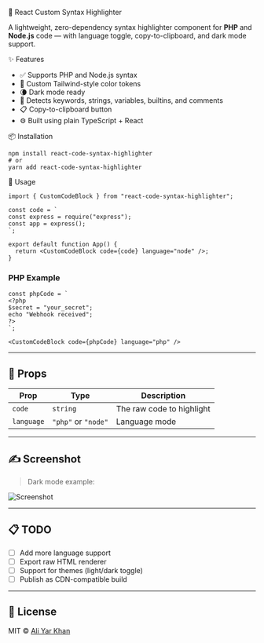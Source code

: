 
🔆 React Custom Syntax Highlighter

A lightweight, zero-dependency syntax highlighter component for **PHP** and **Node.js** code — with language toggle, copy-to-clipboard, and dark mode support.

✨ Features

- ✅ Supports PHP and Node.js syntax
- 🎨 Custom Tailwind-style color tokens
- 🌘 Dark mode ready
- 🧠 Detects keywords, strings, variables, builtins, and comments
- 📋 Copy-to-clipboard button
- ⚙️ Built using plain TypeScript + React

📦 Installation

```
npm install react-code-syntax-highlighter
# or
yarn add react-code-syntax-highlighter
```

🚀 Usage

```tsx
import { CustomCodeBlock } from "react-code-syntax-highlighter";

const code = `
const express = require("express");
const app = express();
`;

export default function App() {
  return <CustomCodeBlock code={code} language="node" />;
}
```

### PHP Example

```tsx
const phpCode = `
<?php
$secret = "your_secret";
echo "Webhook received";
?>
`;

<CustomCodeBlock code={phpCode} language="php" />
```

---

## 🧪 Props

| Prop       | Type                | Description               |
| ---------- | ------------------- | ------------------------- |
| `code`     | `string`            | The raw code to highlight |
| `language` | `"php"` or `"node"` | Language mode             |

---

## ✍️ Screenshot

> Dark mode example:

![Screenshot](./assets/screenshot.png)

---

## 📋 TODO

* [ ] Add more language support
* [ ] Export raw HTML renderer
* [ ] Support for themes (light/dark toggle)
* [ ] Publish as CDN-compatible build

---

## 📜 License

MIT © [Ali Yar Khan](https://github.com/AliYar-Khan)
